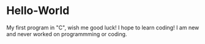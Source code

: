 # Hello-World
My first program in "C", wish me good luck!
I hope to learn coding! I am new and never worked on programmming or coding.
